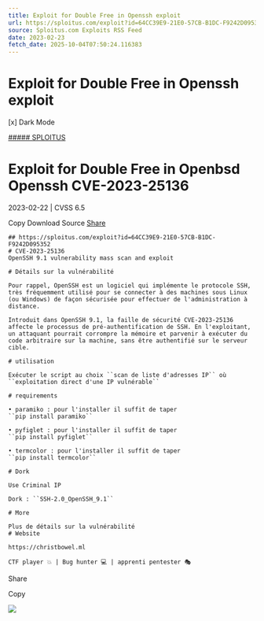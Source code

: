 ```yaml
---
title: Exploit for Double Free in Openssh exploit
url: https://sploitus.com/exploit?id=64CC39E9-21E0-57CB-B1DC-F9242D095352&utm_source=rss&utm_medium=rss
source: Sploitus.com Exploits RSS Feed
date: 2023-02-23
fetch_date: 2025-10-04T07:50:24.116383
---
```


# Exploit for Double Free in Openssh exploit

[x]
Dark Mode

[##### SPLOITUS](/)

# Exploit for Double Free in Openbsd Openssh CVE-2023-25136

2023-02-22 | CVSS 6.5

Copy
Download
Source
[Share](#share-url)

```
## https://sploitus.com/exploit?id=64CC39E9-21E0-57CB-B1DC-F9242D095352
# CVE-2023-25136
OpenSSH 9.1 vulnerability mass scan and exploit

# Détails sur la vulnérabilité

Pour rappel, OpenSSH est un logiciel qui implémente le protocole SSH, très fréquemment utilisé pour se connecter à des machines sous Linux (ou Windows) de façon sécurisée pour effectuer de l'administration à distance.

Introduit dans OpenSSH 9.1, la faille de sécurité CVE-2023-25136 affecte le processus de pré-authentification de SSH. En l'exploitant, un attaquant pourrait corrompre la mémoire et parvenir à exécuter du code arbitraire sur la machine, sans être authentifié sur le serveur cible.

# utilisation

Exécuter le script au choix ``scan de liste d'adresses IP`` où ``exploitation direct d'une IP vulnérable``

# requirements

• paramiko : pour l'installer il suffit de taper
``pip install paramiko``

• pyfiglet : pour l'installer il suffit de taper
``pip install pyfiglet``

• termcolor : pour l'installer il suffit de taper
``pip install termcolor``

# Dork

Use Criminal IP

Dork : ``SSH-2.0_OpenSSH_9.1``

# More

Plus de détails sur la vulnérabilité
# Website

https://christbowel.ml

CTF player 💥 | Bug hunter 💻 | apprenti pentester 🎭
```

Share

Copy

![](https://mc.yandex.ru/watch/54912310)